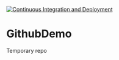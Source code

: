 [![Continuous Integration and Deployment](https://github.com/kazi-rashid/GithubDemo/actions/workflows/ci-cd.yaml/badge.svg)](https://github.com/kazi-rashid/GithubDemo/actions/workflows/ci-cd.yaml)
# GithubDemo
Temporary repo
